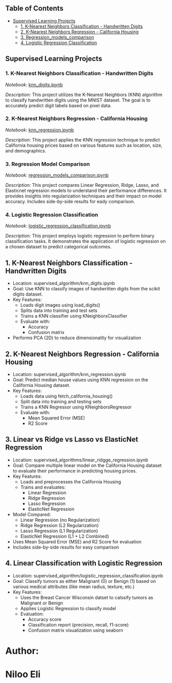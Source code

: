 ## Table of Contents

- [Supervised Learning Projects](#supervised-learning-projects)
  - [1. K-Nearest Neighbors Classification - Handwritten Digits](#1-k-nearest-neighbors-classification---handwritten-digits)
  - [2. K-Nearest Neighbors Regression - California Housing](#2-k-nearest-neighbors-regression---california-housing)
  - [3. Regression_models_comparison](#3-regression-model-comparison)
  - [4. Logistic Regression Classification](#4-logistic-regression-classification)

## Supervised Learning Projects

### 1. K-Nearest Neighbors Classification - Handwritten Digits

*Notebook:* [knn_digits.ipynb](supervised_algorithms/knn_digits.ipynb)

*Description:* This project utilizes the K-Nearest Neighbors (KNN) algorithm to classify handwritten digits using the MNIST dataset. The goal is to accurately predict digit labels based on pixel data.

### 2. K-Nearest Neighbors Regression - California Housing

*Notebook:* [knn_regression.ipynb](supervised_algorithms/knn_regression.ipynb)

*Description:* This project applies the KNN regression technique to predict California housing prices based on various features such as location, size, and demographics.

### 3. Regression Model Comparison

*Notebook:* [regression_models_comparison.ipynb](supervised_algorithms/regression_models_comparison.ipynb)

*Description:* This project compares Linear Regression, Ridge, Lasso, and Elasticnet regression models to understand their performance differences. It provides insights into regularization techniques and their impact on model accuracy. Includes side-by-side results for eady comparison.

### 4. Logistic Regression Classification

*Notebook:* [logistic_regression_classification.ipynb](supervised_algorithms/logistic_regression_classification.ipynb)

*Description:* This project employs logistic regression to perform binary classification tasks. It demonstrates the application of logistic regression on a chosen dataset to predict categorical outcomes.


## 1. K-Nearest Neighbors Classification - Handwritten Digits
   - Location: supervised_algorithm/knn_digits.ipynb
   - Goal: Use KNN to classify images of handwritten digits from the scikit digits dataset.
   - Key Features:
      - Loads digit images using load_digits()
      - Splits data into training and test sets
      - Trains a KNN classifier using KNeighborsClassifier
      - Evaluate with:
          - Accuracy
          - Confusion matrix
   - Performs PCA (2D) to reduce dimensionality for visualization
  
## 2. K-Nearest Neighbors Regression - California Housing
   - Location: supervised_algorithm/knn_regression.ipynb
   - Goal: Predict median house values using KNN regression on the California Housing dataset.
   - Key Features:
      - Loads data using fetch_california_housing()
      - Split data into training and testing sets
      - Trains a KNN Regressor using KNeighborsRegressor
      - Evaluate with:
          - Mean Squared Error (MSE)
          - R2 Score
## 3. Linear vs Ridge vs Lasso vs ElasticNet Regression
   - Location: supervised_algorithms/linear_ridgge_regression.ipynb
   - Goal: Compare multiple linear model on the California Housing dataset to evaluate their performance in predicting housing prices.
   - Key Features:
      - Loads and preprocesses the California Housing
      - Trains and evaluates:
         - Linear Regression
         - Ridge Regression
         - Lasso Regression
         - ElasticNet Regression
   - Model Compared:
      - Linear Regression (no Regularization)
      - Ridge Regression (L2 Regularization)
      - Lasso Regression (L1 Regularization)
      - ElasticNet Regression (L1 + L2 Combined)
   - Uses Mean Squared Error (MSE) and R2 Score for evaluation
   - Includes side-by-side results for easy comparison

## 4. Linear Classification with Logistic Regression
   - Location: supervised_algorithm/logistic_regression_classification.ipynb
   - Goal: Classify tumors as either Malignant (0) or Benign (1) based on various medical attributes (like mean radius, texture, etc.)
   - Key Features:
      - Uses the Breast Cancer Wisconsin datset to calssify tumors as Malignant or Benign
      - Applies Logistic Regression to classify model
      - Evaluation:
         - Accuracy score
         - Classification report (precision, recall, f1-score)
         - Confusion matrix visualization using seaborn
   
      
      



















     
# Author:
# Niloo Eli
